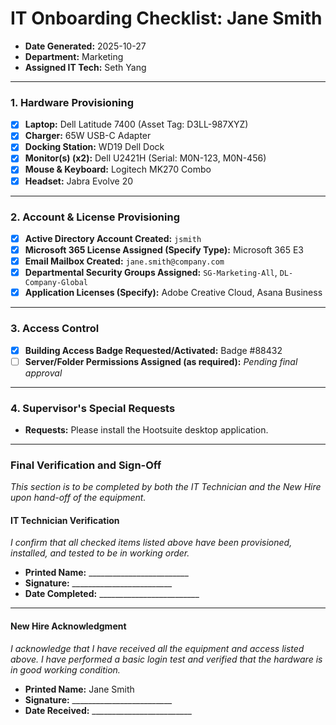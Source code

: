 # IT Onboarding Checklist: Jane Smith

- **Date Generated:** 2025-10-27
- **Department:** Marketing
- **Assigned IT Tech:** Seth Yang

---

### **1. Hardware Provisioning**

- [x] **Laptop:** Dell Latitude 7400 (Asset Tag: D3LL-987XYZ)
- [x] **Charger:** 65W USB-C Adapter
- [x] **Docking Station:** WD19 Dell Dock
- [x] **Monitor(s) (x2):** Dell U2421H (Serial: M0N-123, M0N-456)
- [x] **Mouse & Keyboard:** Logitech MK270 Combo
- [x] **Headset:** Jabra Evolve 20

---

### **2. Account & License Provisioning**

- [x] **Active Directory Account Created:** `jsmith`
- [x] **Microsoft 365 License Assigned (Specify Type):** Microsoft 365 E3
- [x] **Email Mailbox Created:** `jane.smith@company.com`
- [x] **Departmental Security Groups Assigned:** `SG-Marketing-All`, `DL-Company-Global`
- [x] **Application Licenses (Specify):** Adobe Creative Cloud, Asana Business

---

### **3. Access Control**

- [x] **Building Access Badge Requested/Activated:** Badge #88432
- [ ] **Server/Folder Permissions Assigned (as required):** *Pending final approval*

---

### **4. Supervisor's Special Requests**

- **Requests:** Please install the Hootsuite desktop application.

---

### **Final Verification and Sign-Off**

*This section is to be completed by both the IT Technician and the New Hire upon hand-off of the equipment.*

#### **IT Technician Verification**
*I confirm that all checked items listed above have been provisioned, installed, and tested to be in working order.*

- **Printed Name:** _________________________
- **Signature:** _________________________
- **Date Completed:** _________________________

---

#### **New Hire Acknowledgment**
*I acknowledge that I have received all the equipment and access listed above. I have performed a basic login test and verified that the hardware is in good working condition.*

- **Printed Name:** Jane Smith
- **Signature:** _________________________
- **Date Received:** _________________________

